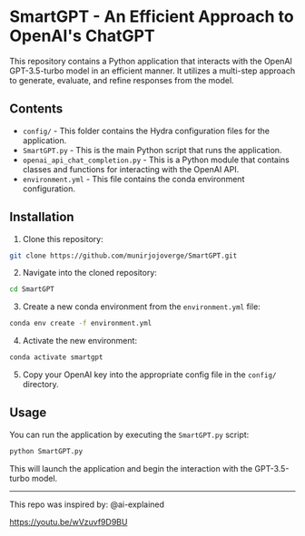 # SmartGPT - An Efficient Approach to OpenAI's ChatGPT

This repository contains a Python application that interacts with the OpenAI GPT-3.5-turbo model in an efficient manner. It utilizes a multi-step approach to generate, evaluate, and refine responses from the model.

## Contents

* `config/` - This folder contains the Hydra configuration files for the application.
* `SmartGPT.py` - This is the main Python script that runs the application.
* `openai_api_chat_completion.py` - This is a Python module that contains classes and functions for interacting with the OpenAI API.
* `environment.yml` - This file contains the conda environment configuration.

## Installation

1. Clone this repository:
```bash
git clone https://github.com/munirjojoverge/SmartGPT.git
```

2. Navigate into the cloned repository:
```bash
cd SmartGPT
```

3. Create a new conda environment from the `environment.yml` file:
```bash
conda env create -f environment.yml
```

4. Activate the new environment:
```bash
conda activate smartgpt
```

5. Copy your OpenAI key into the appropriate config file in the `config/` directory.

## Usage

You can run the application by executing the `SmartGPT.py` script:

```bash
python SmartGPT.py
```

This will launch the application and begin the interaction with the GPT-3.5-turbo model.

---

This repo was inspired by: @ai-explained

https://youtu.be/wVzuvf9D9BU